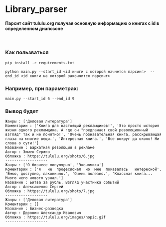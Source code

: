# Library_parser

 #### Парсит сайт tululu.org получая основную информацию о книгах с id в определенном диапозоне 

 &nbsp;

### Как пользваться

 ```
pip install -r requirements.txt

python main.py --start_id <id книги с которой начнется парсинг>  --end_id <id книги на которой закончится парсинг>

 ```

 ### Например, при параметрах:  

 ```
 main.py --start_id 6 --end_id 9
 ```

 ### Вывод будет

 ```
Жанры : ['Деловая литература']
Коментарии : ['Книга для настоящий рекламщиков!', 'Это просто история жизни одного рекламщика. А где он "предланает свой революционный взгляд" так и не понятно!', 'Очень познавательная книга, расскрывающая глаза на многие вещи.', 'Интересная книга.', 'Все вокруг да около! Ни слова о сути!']
Название : Бархатная революция в рекламе
Автор : Зимен Сержио
Обложка : https://tululu.org/shots/6.jpg
-------------------
Жанры : ['О бизнесе популярно', 'Экономика']
Коментарии : ['я   не  професионал  но  мне  показалась   интересной', 'Ёмко, доступно, лаконично.', 'Очень полезно.', 'Классная книга... Много чего нового узнал.']
Название : Битва за рубль. Взгляд участника событий
Автор : Алексашенко Сергей
Обложка : https://tululu.org/shots/7.jpg
-------------------
Жанры : ['Деловая литература']
Коментарии : []
Название : Бизнес-разведка
Автор : Доронин Алекcандр Иванович
Обложка : https://tululu.org/images/nopic.gif
-------------------
```
